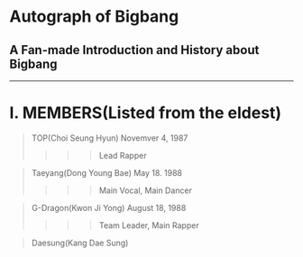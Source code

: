 # Autograph of Bigbang
## A Fan-made Introduction and History about Bigbang
-----------------------------------------------------

# I. MEMBERS(Listed from the eldest)
> TOP(Choi Seung Hyun) Novemver 4, 1987
>>>> Lead Rapper

> Taeyang(Dong Young Bae) May 18. 1988
>>>> Main Vocal, Main Dancer

> G-Dragon(Kwon Ji Yong) August 18, 1988
>>>> Team Leader, Main Rapper

> Daesung(Kang Dae Sung)
